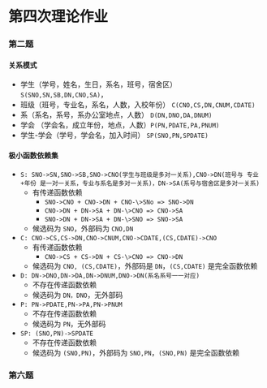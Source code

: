 # 第四次理论作业

### 第二题

#### 关系模式

- 学生（学号，姓名，生日，系名，班号，宿舍区） `S(SNO,SN,SB,DN,CNO,SA)`，
- 班级（班号，专业名，系名，人数，入校年份） `C(CNO,CS,DN,CNUM,CDATE)`
- 系（系名，系号，系办公室地点，人数） `D(DN,DNO,DA,DNUM)`
- 学会 （学会名，成立年份，地点，人数）`P(PN,PDATE,PA,PNUM)`
- 学生-学会（学号，学会名，加入时间） `SP(SNO,PN,SPDATE)`

#### 极小函数依赖集

- `S: SNO->SN,SNO->SB,SNO->CNO(学生与班级是多对一关系),CNO->DN(班号与 专业+年份 是一对一关系，专业与系名是多对一关系)，DN->SA(系号与宿舍区是多对一关系)`
  - 有传递函数依赖
    - `SNO->CNO + CNO->DN + CNO-\>SNo => SNO->DN`
    - `CNO->DN + DN->SA + DN-\>CNO => CNO->SA`
    - `SNO->DN + DN->SA + DN-\>SNO => SNO->SA`
  - 候选码为 `SNO`，外部码为 `CNO,DN`
- `C: CNO->CS,CS->DN,CNO->CNUM,CNO->CDATE,(CS,CDATE)->CNO`
  - 有传递函数依赖
    - `CNO->CS + CS->DN + CS-\>CNO => CNO->DN`
  - 候选码为 `CNO, (CS,CDATE)`，外部码是 `DN`，`(CS,CDATE)` 是完全函数依赖
- `D: DN->DNO,DN->DA,DN->DNUM,DNO->DN(系名系号一一对应)`
  - 不存在传递函数依赖
  - 候选码为 `DN，DNO`，无外部码
- `P: PN->PDATE,PN->PA,PN->PNUM`
  - 不存在传递函数依赖
  - 候选码为 `PN`，无外部码
- `SP: (SNO,PN)->SPDATE`
  - 不存在传递函数依赖
  - 候选码为 `(SNO,PN)`，外部码为 `SNO,PN`，`(SNO,PN)` 是完全函数依赖

### 第六题

